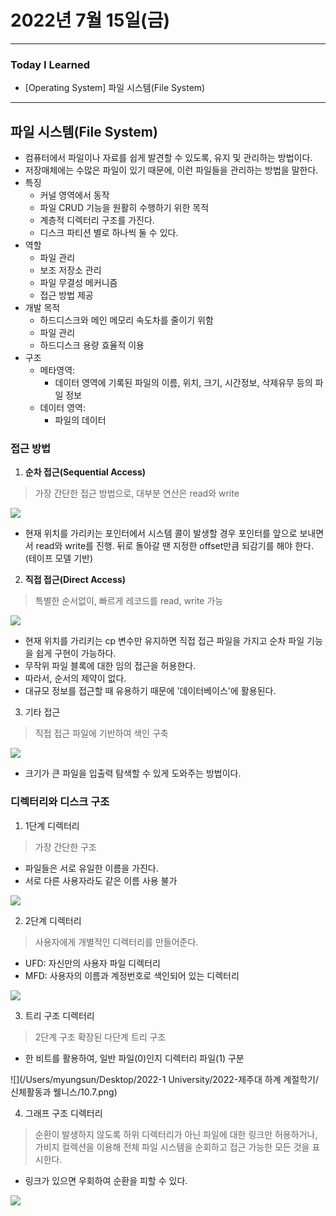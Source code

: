 # 2022년 7월 15일(금)

----

### Today I Learned

- [Operating System] 파일 시스템(File System)

----

## 파일 시스템(File System)

- 컴퓨터에서 파일이나 자료를 쉽게 발견할 수 있도록, 유지 및 관리하는 방법이다.
- 저장매체에는 수많은 파일이 있기 때문에, 이런 파일들을 관리하는 방법을 말한다.
- 특징 
  - 커널 영역에서 동작 
  - 파일 CRUD 기능을 원활히 수행하기 위한 목적
  - 계층적 디렉터리 구조를 가진다.
  - 디스크 파티션 별로 하나씩 둘 수 있다.
- 역할
  - 파일 관리
  - 보조 저장소 관리
  - 파일 무결성 메커니즘
  - 접근 방법 제공 
- 개발 목적
  - 하드디스크와 메인 메모리 속도차를 줄이기 위함
  - 파일 관리
  - 하드디스크 용량 효율적 이용 
- 구조
  - 메타영역: 
    - 데이터 영역에 기록된 파일의 이름, 위치, 크기, 시간정보, 삭제유무 등의 파일 정보
  - 데이터 영역:
    - 파일의 데이터

### 접근 방법

1. **순차 접근(Sequential Access)**

> 가장 간단한 접근 방법으로, 대부분 연산은 read와 write 

![](https://noep.github.io/2016/02/23/10th-filesystem/10.1.png)

- 현재 위치를 가리키는 포인터에서 시스템 콜이 발생할 경우 포인터를 앞으로 보내면서 read와 write를 진행. 뒤로 돌아갈 땐 지정한 offset만큼 되감기를 해야 한다. (테이프 모델 기반)

2. **직접 접근(Direct Access)**

> 특별한 순서없이, 빠르게 레코드를 read, write 가능 

![](https://noep.github.io/2016/02/23/10th-filesystem/10.2.png)

- 현재 위치를 가리키는 cp 변수만 유지하면 직접 접근 파일을 가지고 순차 파일 기능을 쉽게 구현이 가능하다.
- 무작위 파일 블록에 대한 임의 접근을 허용한다. 
- 따라서, 순서의 제약이 없다.
- 대규모 정보를 접근할 때 유용하기 때문에 '데이터베이스'에 활용된다.

3. 기타 접근

> 직접 접근 파일에 기반하여 색인 구축 

![](https://noep.github.io/2016/02/23/10th-filesystem/10.3.png)

- 크기가 큰 파일을 입출력 탐색할 수 있게 도와주는 방법이다.

### 디렉터리와 디스크 구조

1. 1단계 디렉터리

> 가장 간단한 구조

- 파일들은 서로 유일한 이름을 가진다. 
- 서로 다른 사용자라도 같은 이름 사용 불가

![](https://noep.github.io/2016/02/23/10th-filesystem/10.5.png)

2. 2단계 디렉터리

> 사용자에게 개별적인 디렉터리를 만들어준다.

- UFD: 자신만의 사용자 파일 디렉터리
- MFD: 사용자의 이름과 계정번호로 색인되어 있는 디렉터리

![](https://noep.github.io/2016/02/23/10th-filesystem/10.6.png)

3. 트리 구조 디렉터리

> 2단계 구조 확장된 다단계 트리 구조

- 한 비트를 활용하여, 일반 파일(0)인지 디렉터리 파일(1) 구분 

![](/Users/myungsun/Desktop/2022-1 University/2022-제주대 하계 계절학기/신체활동과 웰니스/10.7.png)

4. 그래프 구조 디렉터리

> 순환이 발생하지 않도록 하위 디렉터리가 아닌 파일에 대한 링크만 허용하거나, 가비지 컬렉션을 이용해 전체 파일 시스템을 순회하고 접근 가능한 모든 것을 표시한다.

- 링크가 있으면 우회하여 순환을 피할 수 있다.

![](https://noep.github.io/2016/02/23/10th-filesystem/10.9.png)